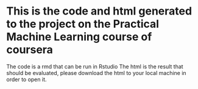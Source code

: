# This is the code and html generated to the project on the Practical Machine Learning course of coursera

The code is a rmd that can be run in Rstudio
The html is the result that should be evaluated, please download the html to your local machine in order to open it.
